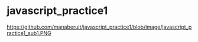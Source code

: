 # javascript_practice1
https://github.com/manaberuit/javascript_practice1/blob/image/javascript_practice1_sub1.PNG
